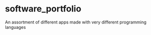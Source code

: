 # software_portfolio
An assortment of different apps made with very different programming languages
